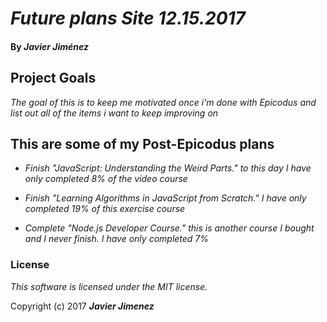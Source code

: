 # _Future plans Site 12.15.2017_

#### By _**Javier Jiménez**_

## Project Goals
_The goal of this is to keep me motivated once i'm done with Epicodus and list out all of the items i want to keep improving on_

## This are some of my Post-Epicodus plans
* _Finish "JavaScript: Understanding the Weird Parts." to this day I have only completed 8% of the video course_

* _Finish "Learning Algorithms in JavaScript from Scratch." I have only completed 19% of this exercise course_

* _Complete "Node.js Developer Course." this is another course I bought and I never finish. I have only completed 7%_





### License
*This software is licensed under the MIT license.*

Copyright (c) 2017 **_Javier Jimenez_**
